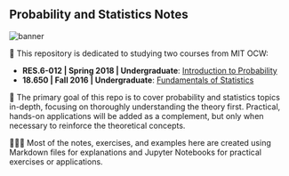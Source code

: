 ## Probability and Statistics Notes
![banner](https://www.plu.edu/computer-science/wp-content/uploads/sites/551/2020/03/datascience-1024x396-1.jpg)

📖 This repository is dedicated to studying two courses from MIT OCW:
- **RES.6-012 | Spring 2018 | Undergraduate**: [Introduction to Probability](https://ocw.mit.edu/courses/res-6-012-introduction-to-probability-spring-2018/pages/part-i-the-fundamentals/)
- **18.650 | Fall 2016 | Undergraduate**: [Fundamentals of Statistics](https://ocw.mit.edu/courses/18-650-statistics-for-applications-fall-2016/pages/syllabus/)

🎯 The primary goal of this repo is to cover probability and statistics topics in-depth, focusing on thoroughly understanding the theory first. Practical, hands-on applications will be added as a complement, but only when necessary to reinforce the theoretical concepts.

👩🏻‍💻 Most of the notes, exercises, and examples here are created using Markdown files for explanations and Jupyter Notebooks for practical exercises or applications.
